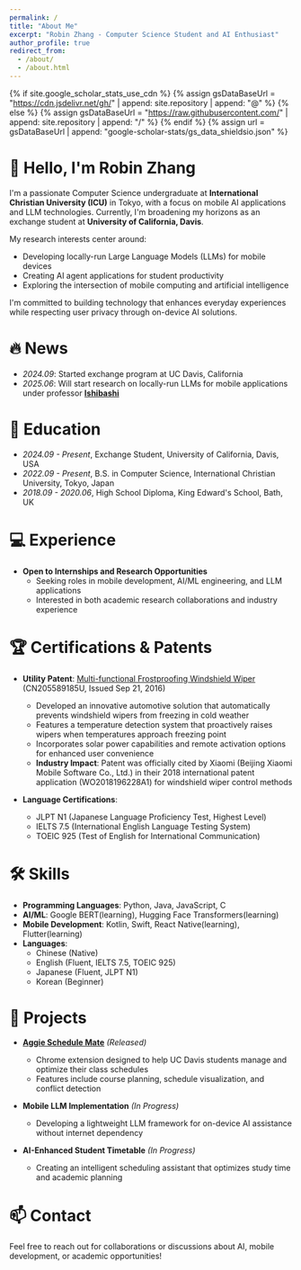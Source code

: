 ```yaml
---
permalink: /
title: "About Me"
excerpt: "Robin Zhang - Computer Science Student and AI Enthusiast"
author_profile: true
redirect_from:
  - /about/
  - /about.html
---
```


{% if site.google_scholar_stats_use_cdn %}
{% assign gsDataBaseUrl = "https://cdn.jsdelivr.net/gh/" | append: site.repository | append: "@" %}
{% else %}
{% assign gsDataBaseUrl = "https://raw.githubusercontent.com/" | append: site.repository | append: "/" %}
{% endif %}
{% assign url = gsDataBaseUrl | append: "google-scholar-stats/gs_data_shieldsio.json" %}

<span class='anchor' id='about-me'></span>

# 👋 Hello, I'm Robin Zhang

I'm a passionate Computer Science undergraduate at **International Christian University (ICU)** in Tokyo, with a focus on mobile AI applications and LLM technologies. Currently, I'm broadening my horizons as an exchange student at **University of California, Davis**.

My research interests center around:
- Developing locally-run Large Language Models (LLMs) for mobile devices
- Creating AI agent applications for student productivity
- Exploring the intersection of mobile computing and artificial intelligence

I'm committed to building technology that enhances everyday experiences while respecting user privacy through on-device AI solutions.

<span class='anchor' id='-news'></span>
# 🔥 News
- *2024.09*: Started exchange program at UC Davis, California
- *2025.06*: Will start research on locally-run LLMs for mobile applications under professor **[Ishibashi](https://researchers.icu.ac.jp/icuhp/KgApp?resId=S000106&Language=2)**

<span class='anchor' id='-education'></span>
# 📖 Education
- *2024.09 - Present*, Exchange Student, University of California, Davis, USA
- *2022.09 - Present*, B.S. in Computer Science, International Christian University, Tokyo, Japan
- *2018.09 - 2020.06*, High School Diploma, King Edward's School, Bath, UK

<span class='anchor' id='-experience'></span>
# 💻 Experience
- **Open to Internships and Research Opportunities**
  - Seeking roles in mobile development, AI/ML engineering, and LLM applications
  - Interested in both academic research collaborations and industry experience

<span class='anchor' id='-certifications--patents'></span>
# 🏆 Certifications & Patents
- **Utility Patent**: [Multi-functional Frostproofing Windshield Wiper](https://patents.google.com/patent/CN205589185U/en) (CN205589185U, Issued Sep 21, 2016)
  - Developed an innovative automotive solution that automatically prevents windshield wipers from freezing in cold weather
  - Features a temperature detection system that proactively raises wipers when temperatures approach freezing point
  - Incorporates solar power capabilities and remote activation options for enhanced user convenience
  - **Industry Impact**: Patent was officially cited by Xiaomi (Beijing Xiaomi Mobile Software Co., Ltd.) in their 2018 international patent application (WO2018196228A1) for windshield wiper control methods

- **Language Certifications**:
  - JLPT N1 (Japanese Language Proficiency Test, Highest Level)
  - IELTS 7.5 (International English Language Testing System)
  - TOEIC 925 (Test of English for International Communication)

<span class='anchor' id='-skills'></span>
# 🛠️ Skills
- **Programming Languages**: Python, Java, JavaScript, C
- **AI/ML**: Google BERT(learning), Hugging Face Transformers(learning)
- **Mobile Development**: Kotlin, Swift, React Native(learning), Flutter(learning)
- **Languages**: 
  - Chinese (Native)
  - English (Fluent, IELTS 7.5, TOEIC 925)
  - Japanese (Fluent, JLPT N1)
  - Korean (Beginner)

<span class='anchor' id='-projects'></span>
# 🚀 Projects
- **[Aggie Schedule Mate](https://chromewebstore.google.com/detail/aggie-schedule-mate/ddlinokodanicjgdkomccaadblcdipee)** *(Released)*
  - Chrome extension designed to help UC Davis students manage and optimize their class schedules
  - Features include course planning, schedule visualization, and conflict detection
  
- **Mobile LLM Implementation** *(In Progress)*
  - Developing a lightweight LLM framework for on-device AI assistance without internet dependency
  
- **AI-Enhanced Student Timetable** *(In Progress)*
  - Creating an intelligent scheduling assistant that optimizes study time and academic planning

<span class='anchor' id='-contact'></span>
# 📫 Contact
Feel free to reach out for collaborations or discussions about AI, mobile development, or academic opportunities!
